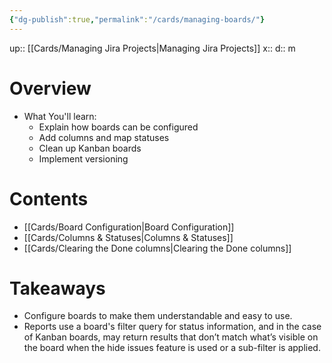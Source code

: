 ```yaml
---
{"dg-publish":true,"permalink":"/cards/managing-boards/"}
---
```


up:: [[Cards/Managing Jira Projects\|Managing Jira Projects]] 
x:: 
d:: m

# Overview

- What You'll learn: 
	- Explain how boards can be configured
	- Add columns and map statuses
	- Clean up Kanban boards
	- Implement versioning

# Contents 

- [[Cards/Board Configuration\|Board Configuration]]
- [[Cards/Columns & Statuses\|Columns & Statuses]]
- [[Cards/Clearing the Done columns\|Clearing the Done columns]]

# Takeaways

- Configure boards to make them understandable and easy to use.
- Reports use a board's filter query for status information, and in the case of Kanban boards, may return results that don’t match what’s visible on the board when the hide issues feature is used or a sub-filter is applied.